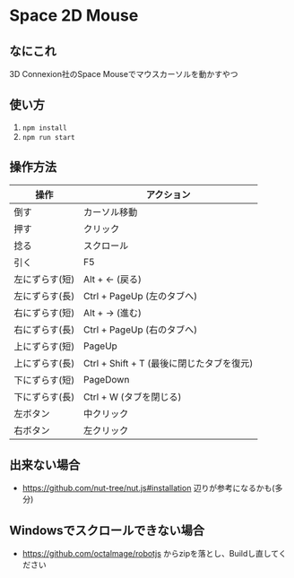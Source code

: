 # Space 2D Mouse
## なにこれ
3D Connexion社のSpace Mouseでマウスカーソルを動かすやつ

## 使い方
1. `npm install`
2. `npm run start`

## 操作方法
| 操作 | アクション |
| --- | --- |
| 倒す | カーソル移動 |
| 押す | クリック |
| 捻る | スクロール |
| 引く | F5 |
| 左にずらす(短) | Alt + ← (戻る) |
| 左にずらす(長) | Ctrl + PageUp (左のタブへ) |
| 右にずらす(短) | Alt + → (進む) |
| 右にずらす(長) | Ctrl + PageUp (右のタブへ) |
| 上にずらす(短) | PageUp |
| 上にずらす(長) | Ctrl + Shift + T (最後に閉じたタブを復元) |
| 下にずらす(短) | PageDown |
| 下にずらす(長) | Ctrl + W (タブを閉じる) |
| 左ボタン | 中クリック |
| 右ボタン | 左クリック |

## 出来ない場合
- https://github.com/nut-tree/nut.js#installation 辺りが参考になるかも(多分)

## Windowsでスクロールできない場合
- https://github.com/octalmage/robotjs からzipを落とし、Buildし直してください
